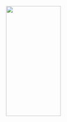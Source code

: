 <img src="https://github.com/ImKavinduSandaruwan/I_am_Rich/assets/87182670/f5b512e6-3506-4ea0-be54-bfad70da99fd" width="150" height="300">
